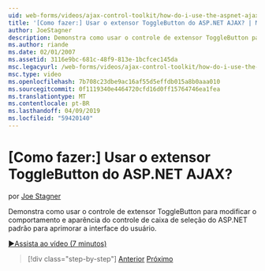 ```yaml
---
uid: web-forms/videos/ajax-control-toolkit/how-do-i-use-the-aspnet-ajax-togglebutton-extender
title: '[Como fazer:] Usar o extensor ToggleButton do ASP.NET AJAX? | Microsoft Docs'
author: JoeStagner
description: Demonstra como usar o controle de extensor ToggleButton para modificar o comportamento e aparência do controle de caixa de seleção do ASP.NET padrão para aprimorar o usuário entre redes virtuais...
ms.author: riande
ms.date: 02/01/2007
ms.assetid: 3116e9bc-681c-48f9-813e-1bcfcec145da
msc.legacyurl: /web-forms/videos/ajax-control-toolkit/how-do-i-use-the-aspnet-ajax-togglebutton-extender
msc.type: video
ms.openlocfilehash: 7b708c23dbe9ac16af55d5effdb015a8b0aaa010
ms.sourcegitcommit: 0f1119340e4464720cfd16d0ff15764746ea1fea
ms.translationtype: MT
ms.contentlocale: pt-BR
ms.lasthandoff: 04/09/2019
ms.locfileid: "59420140"
---
```

# <a name="how-do-i-use-the-aspnet-ajax-togglebutton-extender"></a>[Como fazer:] Usar o extensor ToggleButton do ASP.NET AJAX?

por [Joe Stagner](https://github.com/JoeStagner)

Demonstra como usar o controle de extensor ToggleButton para modificar o comportamento e aparência do controle de caixa de seleção do ASP.NET padrão para aprimorar a interface do usuário.

[&#9654;Assista ao vídeo (7 minutos)](https://channel9.msdn.com/Blogs/ASP-NET-Site-Videos/how-do-i-use-the-aspnet-ajax-togglebutton-extender)

> [!div class="step-by-step"]
> [Anterior](how-do-i-use-the-aspnet-ajax-hovermenu-extender.md)
> [Próximo](how-do-i-use-the-aspnet-ajax-dropshadow-extender.md)
